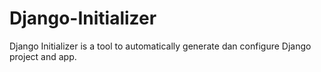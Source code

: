 # Django-Initializer
Django Initializer is a tool to automatically generate dan configure Django project and app.
